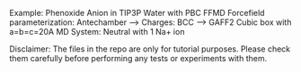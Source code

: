 Example: Phenoxide Anion in TIP3P Water with PBC FFMD
Forcefield parameterization:
Antechamber --> Charges: BCC --> GAFF2
Cubic box with a=b=c=20A
MD System: Neutral with 1 Na+ ion

Disclaimer: The files in the repo are only for tutorial purposes. Please check them carefully before performing any tests or experiments with them.